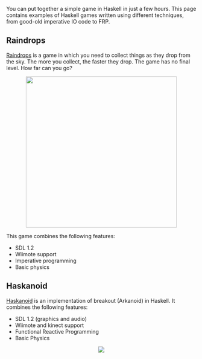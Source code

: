 You can put together a simple game in Haskell in just a few hours. This page contains
examples of Haskell games written using different techniques, from good-old imperative
IO code to FRP.

## Raindrops

[Raindrops](../blob/master/examples/raindrops/) is a game in which you need to
collect things as they drop from the sky. The more you collect, the faster they
drop. The game has no final level. How far can you go?

<p align="center">
<img src="https://raw.githubusercontent.com/wiki/keera-studios/haskell-game-programming/images/raindrops-screenshot.png" width="400">
</p>

This game combines the following features:
* SDL 1.2
* Wiimote support
* Imperative programming
* Basic physics

## Haskanoid

[Haskanoid](http://github.com/ivanperez-keera/haskanoid) is an implementation
of breakout (Arkanoid) in Haskell. It combines the following features:

* SDL 1.2 (graphics and audio)
* Wiimote and kinect support
* Functional Reactive Programming
* Basic Physics

<p align="center">
<img src="https://raw.githubusercontent.com/ivanperez-keera/haskanoid/master/screenshots/desktop.png">
</p>
